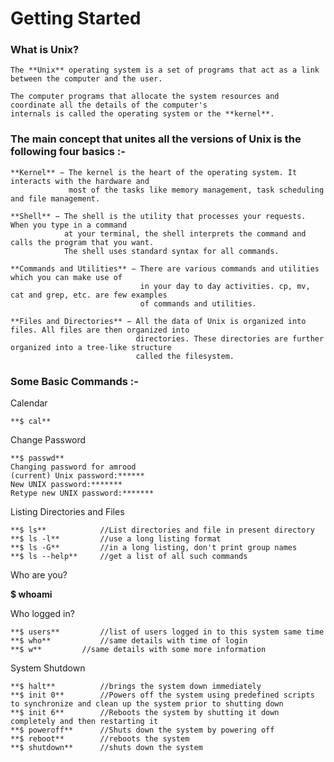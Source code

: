 # Getting Started

   ### What is Unix?

    The **Unix** operating system is a set of programs that act as a link between the computer and the user.

    The computer programs that allocate the system resources and coordinate all the details of the computer's
    internals is called the operating system or the **kernel**.

   ### The main concept that unites all the versions of Unix is the following four basics :-

    **Kernel** − The kernel is the heart of the operating system. It interacts with the hardware and
                 most of the tasks like memory management, task scheduling and file management.

    **Shell** − The shell is the utility that processes your requests. When you type in a command
                at your terminal, the shell interprets the command and calls the program that you want.
                The shell uses standard syntax for all commands. 

    **Commands and Utilities** − There are various commands and utilities which you can make use of
                                 in your day to day activities. cp, mv, cat and grep, etc. are few examples
                                 of commands and utilities.

    **Files and Directories** − All the data of Unix is organized into files. All files are then organized into
                                directories. These directories are further organized into a tree-like structure 
                                called the filesystem.

   ### Some Basic Commands :-

   Calendar

    **$ cal**

   Change Password

    **$ passwd**
    Changing password for amrood
    (current) Unix password:******
    New UNIX password:*******
    Retype new UNIX password:*******

   Listing Directories and Files

    **$ ls**			//List directories and file in present directory
    **$ ls -l**			//use a long listing format
    **$ ls -G**			//in a long listing, don't print group names
    **$ ls --help**		//get a list of all such commands

   Who are you?

   **$ whoami**

   Who logged in?

    **$ users**			//list of users logged in to this system same time
    **$ who**			//same details with time of login
    **$ w**			//same details with some more information

   System Shutdown

    **$ halt**			//brings the system down immediately
    **$ init 0**		//Powers off the system using predefined scripts to synchronize and clean up the system prior to shutting down
    **$ init 6**		//Reboots the system by shutting it down completely and then restarting it
    **$ poweroff**		//Shuts down the system by powering off
    **$ reboot**		//reboots the system
    **$ shutdown**		//shuts down the system

